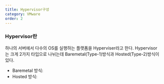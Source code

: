 ```yaml
---
title: Hypervisor구성
category: VMware
order: 2
---
```


### Hypervisor란
하나의 서버에서 다수의 OS를 실행하는 플랫폼을 Hyperviser라고 한다.
Hypervisor는 크게 2가지 타입으로 나뉘는데 Baremetal(Type-1)방식과 Hosted(Type-2)방식이 있다.
- Baremetal 방식: 
- Hosted 방식: 
